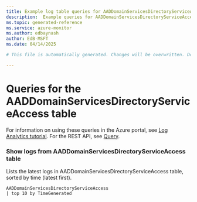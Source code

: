 ```yaml
---
title: Example log table queries for AADDomainServicesDirectoryServiceAccess
description:  Example queries for AADDomainServicesDirectoryServiceAccess log table
ms.topic: generated-reference
ms.service: azure-monitor
ms.author: edbaynash
author: EdB-MSFT
ms.date: 04/14/2025

# This file is automatically generated. Changes will be overwritten. Do not change this file directly. 

---
```


# Queries for the AADDomainServicesDirectoryServiceAccess table

For information on using these queries in the Azure portal, see [Log Analytics tutorial](/azure/azure-monitor/logs/log-analytics-tutorial). For the REST API, see [Query](/azure/azure-monitor/logs/api/overview).


### Show logs from AADDomainServicesDirectoryServiceAccess table  


Lists the latest logs in AADDomainServicesDirectoryServiceAccess table, sorted by time (latest first).  

```query
AADDomainServicesDirectoryServiceAccess
| top 10 by TimeGenerated
```

